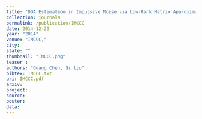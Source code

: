 ```yaml
---
title: "DOA Estimation in Impulsive Noise via Low-Rank Matrix Approximation and Weakly Convex Optimization"
collection: journals
permalink: /publication/IMCCC
date: 2014-12-29
year: "2014"
venue: "IMCCC,"
city: 
state: ""
thumbnail: "IMCCC.png"
teaser : 
authors: "Guang Chen, Qi Liu"
bibtex: IMCCC.txt
uri: IMCCC.pdf
arxiv: 
project: 
source: 
poster: 
data:
---
```

